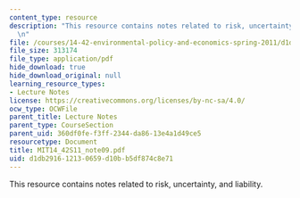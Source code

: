 ```yaml
---
content_type: resource
description: "This resource contains notes related to risk, uncertainty, and liability.\r\
  \n"
file: /courses/14-42-environmental-policy-and-economics-spring-2011/d1db291612130659d10bb5df874c8e71_MIT14_42S11_note09.pdf
file_size: 313174
file_type: application/pdf
hide_download: true
hide_download_original: null
learning_resource_types:
- Lecture Notes
license: https://creativecommons.org/licenses/by-nc-sa/4.0/
ocw_type: OCWFile
parent_title: Lecture Notes
parent_type: CourseSection
parent_uid: 360df0fe-f3ff-2344-da86-13e4a1d49ce5
resourcetype: Document
title: MIT14_42S11_note09.pdf
uid: d1db2916-1213-0659-d10b-b5df874c8e71
---
```

This resource contains notes related to risk, uncertainty, and liability.
